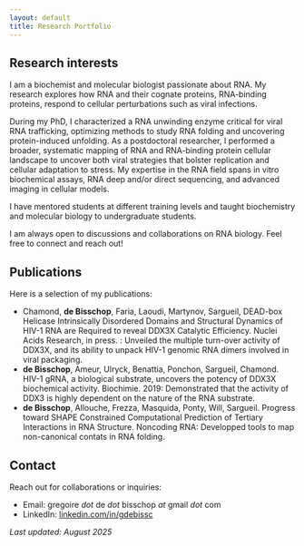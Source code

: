 ```yaml
---
layout: default
title: Research Portfolio
---
```


## Research interests

I am a biochemist and molecular biologist passionate about RNA. My research explores how RNA and their cognate proteins, RNA-binding proteins, respond to cellular perturbations such as viral infections.

During my PhD, I characterized a RNA unwinding enzyme critical for viral RNA trafficking, optimizing methods to study RNA folding and uncovering protein-induced unfolding. As a postdoctoral researcher, I performed a broader, systematic mapping of RNA and RNA-binding protein cellular landscape to uncover both viral strategies that bolster replication and cellular adaptation to stress. My expertise in the RNA field spans in vitro biochemical assays, RNA deep and/or direct sequencing, and advanced imaging in cellular models.

I have mentored students at different training levels and taught biochemistry and molecular biology to undergraduate students.

I am always open to discussions and collaborations on RNA biology. Feel free to connect and reach out!


## Publications

Here is a selection of my publications:

- Chamond, **de Bisschop**, Faria, Laoudi, Martynov, Sargueil, DEAD-box Helicase Intrinsically Disordered Domains and Structural Dynamics of HIV-1 RNA are Required to reveal DDX3X Catalytic Efficiency. Nuclei Acids Research, in press. : Unveiled the multiple turn-over activity of DDX3X, and its ability to unpack HIV-1 genomic RNA dimers involved in viral packaging.
- **de Bisschop**, Ameur, Ulryck, Benattia, Ponchon, Sargueil, Chamond. HIV-1 gRNA, a biological substrate, uncovers the potency of DDX3X biochemical activity. Biochimie. 2019: Demonstrated that the activity of DDX3 is highly dependent on the nature of the RNA substrate.
- **de Bisschop**, Allouche, Frezza, Masquida, Ponty, Will, Sargueil. Progress toward SHAPE Constrained Computational Prediction of Tertiary Interactions in RNA Structure. Noncoding RNA: Developped tools to map non-canonical contats in RNA folding.

## Contact

Reach out for collaborations or inquiries:
- Email: gregoire *dot* de *dot* bisschop *at* gmail *dot* com
- LinkedIn: [linkedin.com/in/gdebissc](linkedin.com/in/gdebissc)

*Last updated: August 2025*

